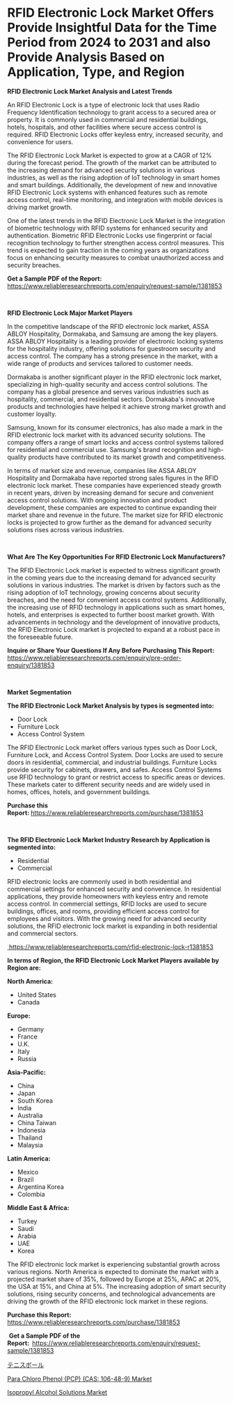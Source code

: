 <p><h1>RFID Electronic Lock Market Offers Provide Insightful Data for the Time Period from 2024 to 2031 and also Provide Analysis Based on Application, Type, and Region</h1></p><p><strong>RFID Electronic Lock Market Analysis and Latest Trends</strong></p>
<p><p>An RFID Electronic Lock is a type of electronic lock that uses Radio Frequency Identification technology to grant access to a secured area or property. It is commonly used in commercial and residential buildings, hotels, hospitals, and other facilities where secure access control is required. RFID Electronic Locks offer keyless entry, increased security, and convenience for users.</p><p>The RFID Electronic Lock Market is expected to grow at a CAGR of 12% during the forecast period. The growth of the market can be attributed to the increasing demand for advanced security solutions in various industries, as well as the rising adoption of IoT technology in smart homes and smart buildings. Additionally, the development of new and innovative RFID Electronic Lock systems with enhanced features such as remote access control, real-time monitoring, and integration with mobile devices is driving market growth.</p><p>One of the latest trends in the RFID Electronic Lock Market is the integration of biometric technology with RFID systems for enhanced security and authentication. Biometric RFID Electronic Locks use fingerprint or facial recognition technology to further strengthen access control measures. This trend is expected to gain traction in the coming years as organizations focus on enhancing security measures to combat unauthorized access and security breaches.</p></p>
<p><strong>Get a Sample PDF of the Report:&nbsp;</strong> <a href="https://www.reliableresearchreports.com/enquiry/request-sample/1381853">https://www.reliableresearchreports.com/enquiry/request-sample/1381853</a></p>
<p>&nbsp;</p>
<p><strong>RFID Electronic Lock Major Market Players</strong></p>
<p><p>In the competitive landscape of the RFID electronic lock market, ASSA ABLOY Hospitality, Dormakaba, and Samsung are among the key players. ASSA ABLOY Hospitality is a leading provider of electronic locking systems for the hospitality industry, offering solutions for guestroom security and access control. The company has a strong presence in the market, with a wide range of products and services tailored to customer needs.</p><p>Dormakaba is another significant player in the RFID electronic lock market, specializing in high-quality security and access control solutions. The company has a global presence and serves various industries such as hospitality, commercial, and residential sectors. Dormakaba's innovative products and technologies have helped it achieve strong market growth and customer loyalty.</p><p>Samsung, known for its consumer electronics, has also made a mark in the RFID electronic lock market with its advanced security solutions. The company offers a range of smart locks and access control systems tailored for residential and commercial use. Samsung's brand recognition and high-quality products have contributed to its market growth and competitiveness.</p><p>In terms of market size and revenue, companies like ASSA ABLOY Hospitality and Dormakaba have reported strong sales figures in the RFID electronic lock market. These companies have experienced steady growth in recent years, driven by increasing demand for secure and convenient access control solutions. With ongoing innovation and product development, these companies are expected to continue expanding their market share and revenue in the future. The market size for RFID electronic locks is projected to grow further as the demand for advanced security solutions rises across various industries.</p></p>
<p>&nbsp;</p>
<p><strong>What Are The Key Opportunities For RFID Electronic Lock Manufacturers?</strong></p>
<p><p>The RFID Electronic Lock market is expected to witness significant growth in the coming years due to the increasing demand for advanced security solutions in various industries. The market is driven by factors such as the rising adoption of IoT technology, growing concerns about security breaches, and the need for convenient access control systems. Additionally, the increasing use of RFID technology in applications such as smart homes, hotels, and enterprises is expected to further boost market growth. With advancements in technology and the development of innovative products, the RFID Electronic Lock market is projected to expand at a robust pace in the foreseeable future.</p></p>
<p><strong>Inquire or Share Your Questions If Any Before Purchasing This Report:</strong> <a href="https://www.reliableresearchreports.com/enquiry/pre-order-enquiry/1381853">https://www.reliableresearchreports.com/enquiry/pre-order-enquiry/1381853</a></p>
<p>&nbsp;</p>
<p><strong>Market Segmentation</strong></p>
<p><strong>The RFID Electronic Lock Market Analysis by types is segmented into:</strong></p>
<p><ul><li>Door Lock</li><li>Furniture Lock</li><li>Access Control System</li></ul></p>
<p><p>The RFID Electronic Lock market offers various types such as Door Lock, Furniture Lock, and Access Control System. Door Locks are used to secure doors in residential, commercial, and industrial buildings. Furniture Locks provide security for cabinets, drawers, and safes. Access Control Systems use RFID technology to grant or restrict access to specific areas or devices. These markets cater to different security needs and are widely used in homes, offices, hotels, and government buildings.</p></p>
<p><strong>Purchase this Report:&nbsp;</strong><a href="https://www.reliableresearchreports.com/purchase/1381853">https://www.reliableresearchreports.com/purchase/1381853</a></p>
<p>&nbsp;</p>
<p><strong>The RFID Electronic Lock Market Industry Research by Application is segmented into:</strong></p>
<p><ul><li>Residential</li><li>Commercial</li></ul></p>
<p><p>RFID electronic locks are commonly used in both residential and commercial settings for enhanced security and convenience. In residential applications, they provide homeowners with keyless entry and remote access control. In commercial settings, RFID locks are used to secure buildings, offices, and rooms, providing efficient access control for employees and visitors. With the growing need for advanced security solutions, the RFID electronic lock market is expanding in both residential and commercial sectors.</p></p>
<p><a href="https://www.reliableresearchreports.com/rfid-electronic-lock-r1381853">&nbsp;https://www.reliableresearchreports.com/rfid-electronic-lock-r1381853</a></p>
<p><strong>In terms of Region, the RFID Electronic Lock Market Players available by Region are:</strong></p>
<p>
    <p> <strong> North America: </strong>
        <ul>
            <li>United States</li>
            <li>Canada</li>
        </ul>
        </p> 
    <p> <strong> Europe: </strong>
        <ul>
            <li>Germany</li>
            <li>France</li>
            <li>U.K.</li>
            <li>Italy</li>
            <li>Russia</li>
        </ul>
        </p> 
    <p> <strong> Asia-Pacific: </strong>
        <ul>
            <li>China</li>
            <li>Japan</li>
            <li>South Korea</li>
            <li>India</li>
            <li>Australia</li>
            <li>China Taiwan</li>
            <li>Indonesia</li>
            <li>Thailand</li>
            <li>Malaysia</li>
        </ul>
        </p> 
    <p> <strong> Latin America: </strong>
        <ul>
            <li>Mexico</li>
            <li>Brazil</li>
            <li>Argentina Korea</li>
            <li>Colombia</li>
        </ul>
        </p> 
    <p> <strong> Middle East & Africa: </strong>
        <ul>
            <li>Turkey</li>
            <li>Saudi</li>
            <li>Arabia</li>
            <li>UAE</li>
            <li>Korea</li>
        </ul>
    </p>
    </p>
<p><p>The RFID electronic lock market is experiencing substantial growth across various regions. North America is expected to dominate the market with a projected market share of 35%, followed by Europe at 25%, APAC at 20%, the USA at 15%, and China at 5%. The increasing adoption of smart security solutions, rising security concerns, and technological advancements are driving the growth of the RFID electronic lock market in these regions.</p></p>
<p><strong>Purchase this Report: </strong><a href="https://www.reliableresearchreports.com/purchase/1381853">https://www.reliableresearchreports.com/purchase/1381853</a></p>
<p>&nbsp;<strong>Get a Sample PDF of the Report:&nbsp;&nbsp;</strong><a href="https://www.reliableresearchreports.com/enquiry/request-sample/1381853">https://www.reliableresearchreports.com/enquiry/request-sample/1381853</a></p>
<p><strong></strong></p>
<p><p><a href="https://github.com/mohamedbakry57/Market-Research-Report-List-3/blob/main/163447022250.md">テニスボール</a></p><p><a href="https://www.linkedin.com/pulse/para-chloro-phenol-pcp-cas-106-48-9-market-centers-aspects-1gvbe?trackingId=kh22YXsAoMFkrnSQQfEosw%3D%3D">Para Chloro Phenol (PCP) (CAS: 106-48-9) Market</a></p><p><a href="https://www.linkedin.com/pulse/isopropyl-alcohol-solutions-market-insights-players-forecast-27fye?trackingId=TUpq6kj5jlHjwEJChbzjIg%3D%3D">Isopropyl Alcohol Solutions Market</a></p></p>